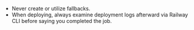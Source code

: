 - Never create or utilize fallbacks.
- When deploying, always examine deployment logs afterward via Railway CLI before saying you completed the job.